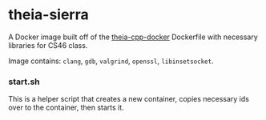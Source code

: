 # theia-sierra

A Docker image built off of the [theia-cpp-docker](https://github.com/theia-ide/theia-apps/tree/master/theia-cpp-docker) Dockerfile with necessary libraries for CS46 class.

Image contains: `clang`, `gdb`, `valgrind`, `openssl`, `libinsetsocket`.

### start.sh

This is a helper script that creates a new container, copies necessary ids over to the container, then starts it.

